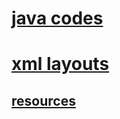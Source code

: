 # [java codes](https://github.com/iiTsAmir/formulator_APP/tree/main/app/src/main/java/com/example/formulator)
# [xml layouts](https://github.com/iiTsAmir/formulator_APP/tree/main/app/src/main/res/layout)
## [resources](https://github.com/iiTsAmir/formulator_APP/tree/main/app/src/main/res)
